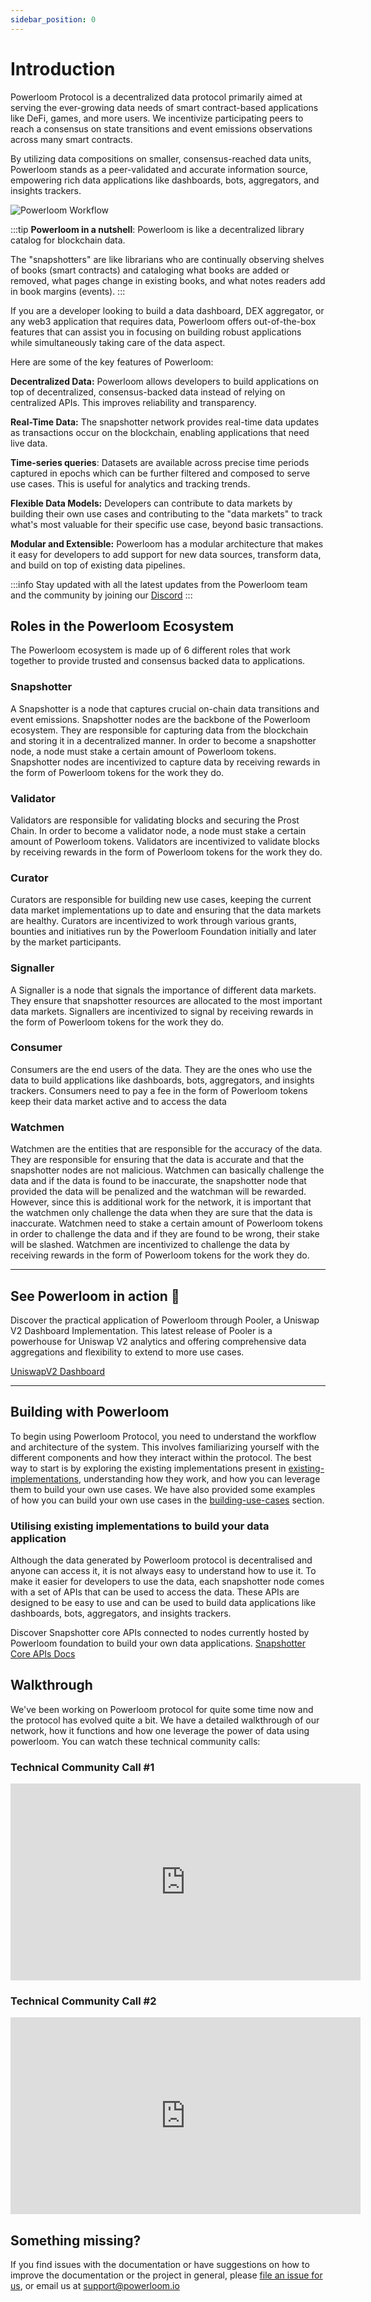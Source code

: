 ```yaml
---
sidebar_position: 0
---
```

# Introduction 

Powerloom Protocol is a decentralized data protocol primarily aimed at serving the ever-growing data needs of smart contract-based applications like DeFi, games, and more users. We incentivize participating peers to reach a consensus on state transitions and event emissions observations across many smart contracts.

By utilizing data compositions on smaller, consensus-reached data units, Powerloom stands as a peer-validated and accurate information source, empowering rich data applications like dashboards, bots, aggregators, and insights trackers.

![Powerloom Workflow](/images/introduction-image.png)

:::tip
**Powerloom in a nutshell**: Powerloom is like a decentralized library catalog for blockchain data.

The "snapshotters" are like librarians who are continually observing shelves of books (smart contracts) and cataloging what books are added or removed, what pages change in existing books, and what notes readers add in book margins (events).
:::

If you are a developer looking to build a data dashboard, DEX aggregator, or any web3 application that requires data, Powerloom offers out-of-the-box features that can assist you in focusing on building robust applications while simultaneously taking care of the data aspect. 

Here are some of the key features of Powerloom:

**Decentralized Data:** Powerloom allows developers to build applications on top of decentralized, consensus-backed data instead of relying on centralized APIs. This improves reliability and transparency.

**Real-Time Data:** The snapshotter network provides real-time data updates as transactions occur on the blockchain, enabling applications that need live data.

**Time-series queries**: Datasets are available across precise time periods captured in epochs which can be further filtered and composed to serve use cases. This is useful for analytics and tracking trends.

**Flexible Data Models:** Developers can contribute to data markets by building their own use cases and contributing to the "data markets" to track what's most valuable for their specific use case, beyond basic transactions.

**Modular and Extensible:** Powerloom has a modular architecture that makes it easy for developers to add support for new data sources, transform data, and build on top of existing data pipelines.

:::info
Stay updated with all the latest updates from the Powerloom team and the community by joining our [Discord](https://discord.com/powerloom)
:::

## Roles in the Powerloom Ecosystem
The Powerloom ecosystem is made up of 6 different roles that work together to provide trusted and consensus backed data to applications.

### Snapshotter
A Snapshotter is a node that captures crucial on-chain data transitions and event emissions. Snapshotter nodes are the backbone of the Powerloom ecosystem. They are responsible for capturing data from the blockchain and storing it in a decentralized manner. In order to become a snapshotter node, a node must stake a certain amount of Powerloom tokens. Snapshotter nodes are incentivized to capture data by receiving rewards in the form of Powerloom tokens for the work they do.

### Validator
Validators are responsible for validating blocks and securing the Prost Chain. In order to become a validator node, a node must stake a certain amount of Powerloom tokens. Validators are incentivized to validate blocks by receiving rewards in the form of Powerloom tokens for the work they do.

### Curator
Curators are responsible for building new use cases, keeping the current data market implementations up to date and ensuring that the data markets are healthy. Curators are incentivized to work through various grants, bounties and initiatives run by the Powerloom Foundation initially and later by the market participants.

### Signaller
A Signaller is a node that signals the importance of different data markets. They ensure that snapshotter resources are allocated to the most important data markets. Signallers are incentivized to signal by receiving rewards in the form of Powerloom tokens for the work they do.

### Consumer
Consumers are the end users of the data. They are the ones who use the data to build applications like dashboards, bots, aggregators, and insights trackers. Consumers need to pay a fee in the form of Powerloom tokens keep their data market active and to access the data

### Watchmen
Watchmen are the entities that are responsible for the accuracy of the data. They are responsible for ensuring that the data is accurate and that the snapshotter nodes are not malicious. Watchmen can basically challenge the data and if the data is found to be inaccurate, the snapshotter node that provided the data will be penalized and the watchman will be rewarded. However, since this is additional work for the network, it is important that the watchmen only challenge the data when they are sure that the data is inaccurate. Watchmen need to stake a certain amount of Powerloom tokens in order to challenge the data and if they are found to be wrong, their stake will be slashed. Watchmen are incentivized to challenge the data by receiving rewards in the form of Powerloom tokens for the work they do.

---
## See Powerloom in action :rocket:

Discover the practical application of Powerloom through Pooler, a Uniswap V2 Dashboard Implementation. This latest release of Pooler is a powerhouse for Uniswap V2 analytics and offering comprehensive data aggregations and flexibility to extend to more use cases. 

[UniswapV2 Dashboard](https://uniswapv2.powerloom.io)

---

## Building with Powerloom

To begin using Powerloom Protocol, you need to understand the workflow and architecture of the system. This involves familiarizing yourself with the different components and how they interact within the protocol.
The best way to start is by exploring the existing implementations present in [existing-implementations](/docs/category/existing-implementations), understanding how they work, and how you can leverage them to build your own use cases. We have also provided some examples of how you can build your own use cases in the [building-use-cases](/docs/category/building-a-new-use-case) section.


### Utilising existing implementations to build your data application

Although the data generated by Powerloom protocol is decentralised and anyone can access it, it is not always easy to understand how to use it. To make it easier for developers to use the data, each snapshotter node comes with a set of APIs that can be used to access the data. These APIs are designed to be easy to use and can be used to build data applications like dashboards, bots, aggregators, and insights trackers.

Discover Snapshotter core APIs connected to nodes currently hosted by Powerloom foundation to build your own data applications. [Snapshotter Core APIs Docs](/docs/category/snapshotter-core-api)


## Walkthrough

We've been working on Powerloom protocol for quite some time now and the protocol has evolved quite a bit. We have a detailed walkthrough of our network, how it functions and how one leverage the power of data using powerloom. You can watch these technical community calls:

### Technical Community Call #1
<iframe width="560" height="315" src="https://www.youtube.com/embed/kTTmu3vhuEY?si=cD_mDEH0ohUy0n9x" title="YouTube video player" frameborder="0" allow="accelerometer; autoplay; clipboard-write; encrypted-media; gyroscope; picture-in-picture; web-share" allowfullscreen></iframe>

### Technical Community Call #2
<iframe width="560" height="315" src="https://www.youtube.com/embed/irRFUWtnfpw?si=BFAEfpNa2B_ahc3g" title="YouTube video player" frameborder="0" allow="accelerometer; autoplay; clipboard-write; encrypted-media; gyroscope; picture-in-picture; web-share" allowfullscreen></iframe>


## Something missing?
If you find issues with the documentation or have suggestions on how to improve the documentation or the project in general, please [file an issue for us](https://github.com/powerloom/docs), or email us at support@powerloom.io 

